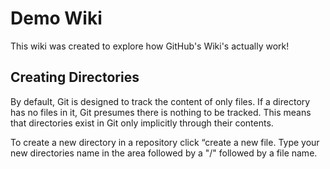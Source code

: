 # Demo Wiki
This wiki was created to explore how GitHub's Wiki's actually work!

## Creating Directories
By default, Git is designed to track the content of only files.
If a directory has no files in it, Git presumes there is nothing to be tracked.
This means that directories exist in Git only implicitly through their contents.

To create a new directory in a repository click “create a new file.
Type your new directories name in the area followed by a "/" followed by a file name.
